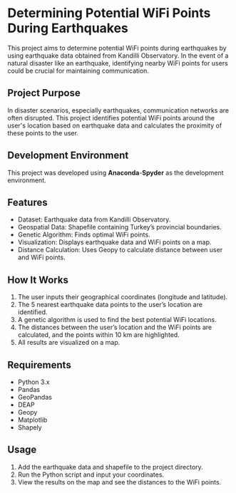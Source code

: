 # Determining Potential WiFi Points During Earthquakes

This project aims to determine potential WiFi points during earthquakes by using earthquake data obtained from Kandilli Observatory. In the event of a natural disaster like an earthquake, identifying nearby WiFi points for users could be crucial for maintaining communication.

## Project Purpose

In disaster scenarios, especially earthquakes, communication networks are often disrupted. This project identifies potential WiFi points around the user's location based on earthquake data and calculates the proximity of these points to the user. 

## Development Environment

This project was developed using **Anaconda**-**Spyder** as the development environment.

## Features

- Dataset: Earthquake data from Kandilli Observatory.
- Geospatial Data: Shapefile containing Turkey’s provincial boundaries.
- Genetic Algorithm: Finds optimal WiFi points.
- Visualization: Displays earthquake data and WiFi points on a map.
- Distance Calculation: Uses Geopy to calculate distance between user and WiFi points.

## How It Works

1. The user inputs their geographical coordinates (longitude and latitude).
2. The 5 nearest earthquake data points to the user’s location are identified.
3. A genetic algorithm is used to find the best potential WiFi locations.
4. The distances between the user’s location and the WiFi points are calculated, and the points within 10 km are highlighted.
5. All results are visualized on a map.

## Requirements

- Python 3.x
- Pandas
- GeoPandas
- DEAP
- Geopy
- Matplotlib
- Shapely

## Usage

1. Add the earthquake data and shapefile to the project directory.
2. Run the Python script and input your coordinates.
3. View the results on the map and see the distances to the WiFi points.
